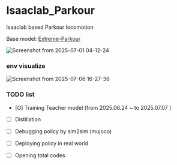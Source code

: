 # Isaaclab_Parkour
Isaaclab based Parkour locomotion 

Base model: [Extreme-Parkour](https://extreme-parkour.github.io/)

![Screenshot from 2025-07-01 04-12-24](https://github.com/user-attachments/assets/32287c1b-adae-4884-9e75-4a0c63a36ba2)


### env visualize 

![Screenshot from 2025-07-06 16-27-36](https://github.com/user-attachments/assets/9baa9a6c-63db-4703-ac95-f067c8f6e287)


### TODO list

* [O] Training Teacher model  (from 2025.06.24 ~ to 2025.07.07 )

* [ ] Distillation

* [ ] Debugging policy by sim2sim (mujoco)

* [ ] Deploying policy in real world 

* [ ] Opening total codes 
